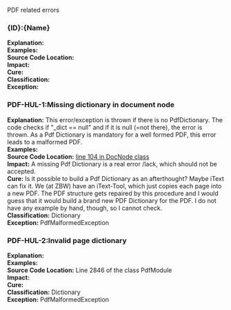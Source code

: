 PDF related errors

### {ID}:{Name}
**Explanation:**  
**Examples:**  
**Source Code Location:**  
**Impact:**  
**Cure:**  
**Classification:**  
**Exception:**

### PDF-HUL-1:Missing dictionary in document node
**Explanation:** This error/exception is thrown if there is no PdfDictionary. The code checks if "_dict == null" and if it is null (=not there), the error is thrown. As a Pdf Dictionary is mandatory for a well formed PDF, this error leads to a malformed PDF.  
**Examples:**   
**Source Code Location:** [line 104 in DocNode class](https://github.com/openpreserve/jhove/blob/integration/jhove-modules/src/main/java/edu/harvard/hul/ois/jhove/module/pdf/DocNode.java#L104)  
**Impact:** A missing Pdf Dictionary is a real error /lack, which should not be accepted.  
**Cure:** Is it possible to build a Pdf Dictionary as an afterthought? Maybe iText can fix it. We (at ZBW) have an iText-Tool, which just copies each page into a new PDF. The PDF structure gets repaired by this procedure and I would guess that it would build a brand new PDF Dictionary for the PDF. I do not have any example by hand, though, so I cannot check.  
**Classification:** Dictionary  
**Exception:** PdfMalformedException  

### PDF-HUL-2:Invalid page dictionary
**Explanation:**  
**Examples:**  
**Source Code Location:** Line 2846 of the class PdfModule  
**Impact:**  
**Cure:**  
**Classification:** Dictionary  
**Exception:** PdfMalformedException  